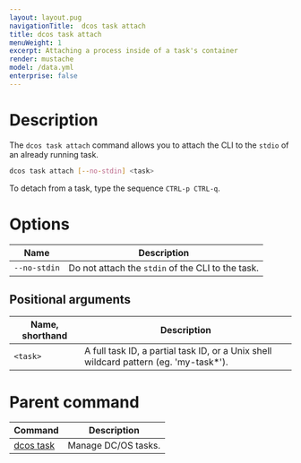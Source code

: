 ```yaml
---
layout: layout.pug
navigationTitle:  dcos task attach
title: dcos task attach
menuWeight: 1
excerpt: Attaching a process inside of a task's container
render: mustache
model: /data.yml
enterprise: false
---
```


# Description

The `dcos task attach` command allows you to attach the CLI to the `stdio` of an already running task.

```bash
dcos task attach [--no-stdin] <task>
```

To detach from a task, type the sequence `CTRL-p CTRL-q`.

# Options

| Name |  Description |
|---------|-------------|
| `--no-stdin`   |  Do not attach the `stdin` of the CLI to the task. |

## Positional arguments

| Name, shorthand |  Description |
|---------|-------------|
| `<task>`   |   A full task ID, a partial task ID, or a Unix shell wildcard pattern (eg. 'my-task*'). |

# Parent command

| Command | Description |
|---------|-------------|
| [dcos task](/1.13/cli/command-reference/dcos-task/)   | Manage DC/OS tasks. |
